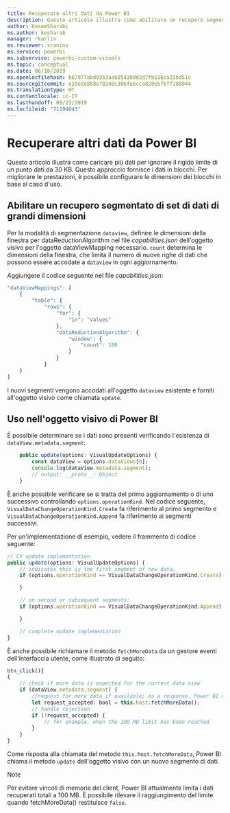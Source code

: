 ```yaml
---
title: Recuperare altri dati da Power BI
description: Questo articolo illustra come abilitare un recupero segmentato di set di dati di grandi dimensioni per gli oggetti visivi di Power BI.
author: KesemSharabi
ms.author: kesharab
manager: rkarlin
ms.reviewer: sranins
ms.service: powerbi
ms.subservice: powerbi-custom-visuals
ms.topic: conceptual
ms.date: 06/18/2019
ms.openlocfilehash: b67977abd93b3aa605430dd2d7fb516ca33bd51c
ms.sourcegitcommit: e2de2e8b8e78240c306fe6cca820e5f6ff188944
ms.translationtype: HT
ms.contentlocale: it-IT
ms.lasthandoff: 09/23/2019
ms.locfileid: "71194043"
---
```

# <a name="fetch-more-data-from-power-bi"></a>Recuperare altri dati da Power BI

Questo articolo illustra come caricare più dati per ignorare il rigido limite di un punto dati da 30 KB. Questo approccio fornisce i dati in blocchi. Per migliorare le prestazioni, è possibile configurare le dimensioni dei blocchi in base al caso d'uso.  

## <a name="enable-a-segmented-fetch-of-large-datasets"></a>Abilitare un recupero segmentato di set di dati di grandi dimensioni

Per la modalità di segmentazione `dataview`, definire le dimensioni della finestra per dataReductionAlgorithm nel file *capabilities.json* dell'oggetto visivo per l'oggetto dataViewMapping necessario. `count` determina le dimensioni della finestra, che limita il numero di nuove righe di dati che possono essere accodate a `dataview` in ogni aggiornamento.

Aggiungere il codice seguente nel file *capabilities.json*:

```typescript
"dataViewMappings": [
    {
        "table": {
            "rows": {
                "for": {
                    "in": "values"
                },
                "dataReductionAlgorithm": {
                    "window": {
                        "count": 100
                    }
                }
            }
    }
]
```

I nuovi segmenti vengono accodati all'oggetto `dataview` esistente e forniti all'oggetto visivo come chiamata `update`.

## <a name="usage-in-the-power-bi-visual"></a>Uso nell'oggetto visivo di Power BI

È possibile determinare se i dati sono presenti verificando l'esistenza di `dataView.metadata.segment`:

```typescript
    public update(options: VisualUpdateOptions) {
        const dataView = options.dataViews[0];
        console.log(dataView.metadata.segment);
        // output: __proto__: Object
    }
```

È anche possibile verificare se si tratta del primo aggiornamento o di uno successivo controllando `options.operationKind`. Nel codice seguente, `VisualDataChangeOperationKind.Create` fa riferimento al primo segmento e `VisualDataChangeOperationKind.Append` fa riferimento ai segmenti successivi.

Per un'implementazione di esempio, vedere il frammento di codice seguente:

```typescript
// CV update implementation
public update(options: VisualUpdateOptions) {
    // indicates this is the first segment of new data.
    if (options.operationKind == VisualDataChangeOperationKind.Create) {

    }

    // on second or subsequent segments:
    if (options.operationKind == VisualDataChangeOperationKind.Append) {

    }

    // complete update implementation
}
```

È anche possibile richiamare il metodo `fetchMoreData` da un gestore eventi dell'interfaccia utente, come illustrato di seguito:

```typescript
btn_click(){
{
    // check if more data is expected for the current data view
    if (dataView.metadata.segment) {
        //request for more data if available; as a response, Power BI will call update method
        let request_accepted: bool = this.host.fetchMoreData();
        // handle rejection
        if (!request_accepted) {
            // for example, when the 100 MB limit has been reached
        }
    }
}
```

Come risposta alla chiamata del metodo `this.host.fetchMoreData`, Power BI chiama il metodo `update` dell'oggetto visivo con un nuovo segmento di dati.

> [!NOTE]
> Per evitare vincoli di memoria del client, Power BI attualmente limita i dati recuperati totali a 100 MB. È possibile rilevare il raggiungimento del limite quando fetchMoreData() restituisce `false`.

